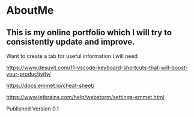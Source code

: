 # AboutMe
This is my online portfolio which I will try to consistently update and improve.
---
Want to create a tab for useful information I will need

https://www.desuvit.com/11-vscode-keyboard-shortcuts-that-will-boost-your-productivity/

https://docs.emmet.io/cheat-sheet/

https://www.jetbrains.com/help/webstorm/settings-emmet.html

Published Version 0.1
